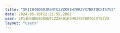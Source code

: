 ```yaml
---
title: "SP11H40DG9JR5NTCZZZK91H7HRJYX7BRTQCXT57V3"
date: 2024-05-30T12:21:55.288Z
user: SP11H40DG9JR5NTCZZZK91H7HRJYX7BRTQCXT57V3
layout: "users"
---
```

    